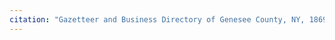 ```yaml
---
citation: "Gazetteer and Business Directory of Genesee County, NY, 1869-70, p199, ancestry.com"
---
```

